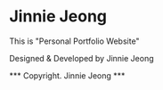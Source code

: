 # Jinnie Jeong

This is "Personal Portfolio Website"

Designed & Developed by Jinnie Jeong

*** Copyright. Jinnie Jeong ***
